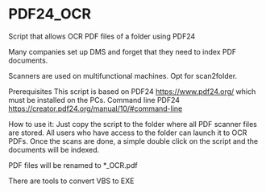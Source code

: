# PDF24_OCR
Script that allows OCR PDF files of a folder using PDF24

Many companies set up DMS and forget that they need to index PDF documents.

Scanners are used on multifunctional machines. Opt for scan2folder.

Prerequisites
This script is based on PDF24 https://www.pdf24.org/ which must be installed on the PCs.
Command line PDF24 https://creator.pdf24.org/manual/10/#command-line

How to use it:
Just copy the script to the folder where all PDF scanner files are stored.
All users who have access to the folder can launch it to OCR PDFs.
Once the scans are done, a simple double click on the script and the documents will be indexed.

PDF files will be renamed to *_OCR.pdf

There are tools to convert VBS to EXE
